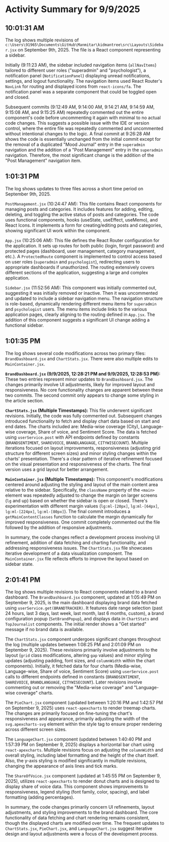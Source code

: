 # Activity Summary for 9/9/2025

## 10:01:31 AM
The log shows multiple revisions of `c:\Users\91965\Documents\GitHub\Manmitar\kidmantree\src\Layouts\Sidebar.jsx` on September 9th, 2025.  The file is a React component representing a sidebar.

Initially (9:11:23 AM), the sidebar included navigation items (`allNavItems`) tailored to different user roles ("superadmin" and "psychologist"), a notification panel (`NotificationPanel`) displaying unread notifications, settings, and logout functionality.  The navigation items used React Router's `NavLink` for routing and displayed icons from `react-icons/fa`. The notification panel was a separate component that could be toggled open and closed.

Subsequent commits (9:12:49 AM, 9:14:00 AM, 9:14:21 AM, 9:14:59 AM, 9:15:08 AM, and 9:15:25 AM) repeatedly commented out the entire component's code before uncommenting it again with minimal to no actual code changes. This suggests a possible issue with the IDE or version control, where the entire file was repeatedly commented and uncommented without intentional changes to the logic.  A final commit at 9:26:28 AM shows the code is essentially unchanged from the initial commit except for the removal of a duplicated "Mood Journal" entry in the `superadmin` navigation and the addition of a "Post Management" entry in the `superadmin` navigation.  Therefore, the most significant change is the addition of the "Post Management" navigation item.


## 1:01:31 PM
The log shows updates to three files across a short time period on September 9th, 2025.

`PostManagement.jsx` (10:24:47 AM): This file contains React components for managing posts and categories.  It includes features for adding, editing, deleting, and toggling the active status of posts and categories. The code uses functional components, hooks (useState, useEffect, useMemo), and React Icons.  It implements a form for creating/editing posts and categories, showing significant UI work within the component.

`App.jsx` (10:25:06 AM): This file defines the React Router configuration for the application.  It sets up routes for both public (login, forgot password) and protected pages (dashboard, user management, category management, etc.). A `ProtectedRoute` component is implemented to control access based on user roles (`superadmin` and `psychologist`), redirecting users to appropriate dashboards if unauthorized.  The routing extensively covers different sections of the application, suggesting a large and complex application.

`Sidebar.jsx` (11:52:56 AM): This component was initially commented out, suggesting it was initially removed or inactive. Then it was uncommented and updated to include a sidebar navigation menu. The navigation structure is role-based, dynamically rendering different menu items for `superadmin` and `psychologist` users. The menu items include links to the various application pages, clearly aligning to the routing defined in `App.jsx`.  The addition of this component suggests a significant UI change adding a functional sidebar.


## 1:01:35 PM
The log shows several code modifications across two primary files: `BrandDashboard.jsx` and `ChartStats.jsx`.  There were also multiple edits to `MainContainer.jsx`.

**`BrandDashboard.jsx` (9/9/2025, 12:28:21 PM and 9/9/2025, 12:28:53 PM):** These two entries represent minor updates to `BrandDashboard.jsx`.  The changes primarily involve UI adjustments, likely for improved layout and responsiveness.  No core functionality changes are apparent between these two commits. The  second commit only appears to change some styling in the article section.

**`ChartStats.jsx` (Multiple Timestamps):** This file underwent significant revisions. Initially, the code was fully commented out.  Subsequent changes introduced functionality to fetch and display chart data based on start and end dates.  The charts included are:  Media-wise coverage (City), Language-wise coverage, Share of voice, and Sentiment Score.  The data is fetched using `userService.post` with API endpoints defined by constants (`BRANDSENTIMENT`, `SHAREVOICE`, `BRANDLANGUAGE`, `CITYWISECOUNT`).  Multiple iterations focused on layout improvements, responsiveness (adjusting grid structure for different screen sizes) and minor styling changes within the charts' presentation.  There's a clear pattern of iterative refinement focused on the visual presentation and responsiveness of the charts. The final version uses a grid layout for better arrangement.

**`MainContainer.jsx` (Multiple Timestamps):** This component's modifications centered around adjusting the styling and layout of the main content area relative to the sidebar. Specifically, the `className` property of the `<main>` element was repeatedly adjusted to change the margin on larger screens (`lg` and up) based on whether the sidebar is open or closed.  There's experimentation with different margin values (`lg:ml-[20px]`, `lg:ml-[64px]`, `lg:ml-[224px]`, `lg:ml-[80px]`). The final commit introduces a `getMainContentClasses` function to calculate the margin dynamically for improved responsiveness.  One commit completely commented out the file followed by the addition of responsive adjustments.

In summary, the code changes reflect a development process involving UI refinement, addition of data fetching and charting functionality, and addressing responsiveness issues.  The `ChartStats.jsx` file showcases iterative development of a data visualization component. The `MainContainer.jsx` file reflects efforts to improve the layout based on sidebar state.


## 2:01:41 PM
The log shows multiple revisions to React components related to a brand dashboard.  The `BrandDashboard.jsx` component, updated at 1:05:49 PM on September 9, 2025, is the main dashboard displaying brand data fetched using `userService.get(BRANDTRACKER)`.  It features date range selection (past 24 hours, last 3 days, last week, last month, last 6 months, custom), a brand configuration popup (`SetBrandPopup`), and displays data in `ChartStats` and `TopJournalist` components.  The initial render shows a "Get started" message if no brand data is available.

The `ChartStats.jsx` component undergoes significant changes throughout the log (multiple updates between 1:08:25 PM and 2:01:09 PM on September 9, 2025).  These revisions primarily involve adjustments to the layout (`grid` class modifications, altering `gap` values) and minor styling updates (adjusting padding, font sizes, and `columnWidth` within the chart components).  Initially, it fetched data for four charts (Media-wise, Language-wise, Share of voice, Sentiment Score) using `userService.post` calls to different endpoints defined in constants (`BRANDSENTIMENT`, `SHAREVOICE`, `BRANDLANGUAGE`, `CITYWISECOUNT`).  Later revisions involve commenting out or removing the "Media-wise coverage" and "Language-wise coverage" charts.

The `PieChart.jsx` component (updated between 1:20:16 PM and 1:42:57 PM on September 9, 2025) uses `react-apexcharts` to render treemap charts. The changes are primarily focused on fine-tuning the chart's responsiveness and appearance, primarily adjusting the width of the `svg.apexcharts-svg` element within the style tag to ensure proper rendering across different screen sizes.

The `LanguageChart.jsx` component (updated between 1:40:40 PM and 1:57:39 PM on September 9, 2025) displays a horizontal bar chart using `react-apexcharts`.  Multiple revisions focus on adjusting the `columnWidth` and overall styling, including label formatting and  the height of the chart itself.  Also, the y-axis styling is modified significantly in multiple revisions, changing the appearance of axis lines and tick marks.

The `ShareOfVoice.jsx` component (updated at 1:45:55 PM on September 9, 2025), utilizes `react-apexcharts` to render donut charts and is designed to display share of voice data.  This component shows improvements to responsiveness, legend styling (font family, color, spacing), and label formatting (adding percentages).

In summary, the code changes primarily concern UI refinements, layout adjustments, and styling improvements to the brand dashboard.  The core functionality of data fetching and chart rendering remains consistent, though the displayed charts are modified over time. The frequent updates to `ChartStats.jsx`, `PieChart.jsx`, and `LanguageChart.jsx` suggest iterative design and layout adjustments were a focus of the development process.
